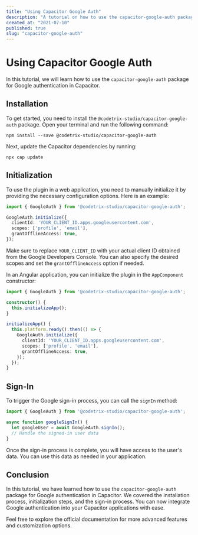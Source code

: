 ```yaml
---
title: "Using Capacitor Google Auth"
description: "A tutorial on how to use the capacitor-google-auth package for Google authentication in Capacitor"
created_at: "2021-07-10"
published: true
slug: "capacitor-google-auth"
---
```


# Using Capacitor Google Auth

In this tutorial, we will learn how to use the `capacitor-google-auth` package for Google authentication in Capacitor.

## Installation

To get started, you need to install the `@codetrix-studio/capacitor-google-auth` package. Open your terminal and run the following command:

```shell
npm install --save @codetrix-studio/capacitor-google-auth
```

Next, update the Capacitor dependencies by running:

```shell
npx cap update
```

## Initialization

To use the plugin in a web application, you need to manually initialize it by providing the necessary configuration options. Here is an example:

```typescript
import { GoogleAuth } from '@codetrix-studio/capacitor-google-auth';

GoogleAuth.initialize({
  clientId: 'YOUR_CLIENT_ID.apps.googleusercontent.com',
  scopes: ['profile', 'email'],
  grantOfflineAccess: true,
});
```

Make sure to replace `YOUR_CLIENT_ID` with your actual client ID obtained from the Google Developers Console. You can also specify the desired scopes and set the `grantOfflineAccess` option if needed.

In an Angular application, you can initialize the plugin in the `AppComponent` constructor:

```typescript
import { GoogleAuth } from '@codetrix-studio/capacitor-google-auth';

constructor() {
  this.initializeApp();
}

initializeApp() {
  this.platform.ready().then(() => {
    GoogleAuth.initialize({
      clientId: 'YOUR_CLIENT_ID.apps.googleusercontent.com',
      scopes: ['profile', 'email'],
      grantOfflineAccess: true,
    });
  });
}
```

## Sign-In

To trigger the Google sign-in process, you can call the `signIn` method:

```typescript
import { GoogleAuth } from '@codetrix-studio/capacitor-google-auth';

async function googleSignIn() {
  let googleUser = await GoogleAuth.signIn();
  // Handle the signed-in user data
}
```

Once the sign-in process is complete, you will have access to the user's data. You can use this data as needed in your application.

## Conclusion

In this tutorial, we have learned how to use the `capacitor-google-auth` package for Google authentication in Capacitor. We covered the installation process, initialization steps, and the sign-in process. You can now integrate Google authentication into your Capacitor applications with ease.

Feel free to explore the official documentation for more advanced features and customization options.
